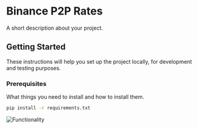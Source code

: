 # Binance P2P Rates

A short description about your project.

## Getting Started

These instructions will help you set up the project locally, for development and testing purposes.

### Prerequisites

What things you need to install and how to install them.

```bash
pip install -r requirements.txt
```

![Functionality](https://github.com/pefbrute/binance-p2p-taker/blob/main/deepin-screen-recorder_Telegram_20231123015931.gif)
